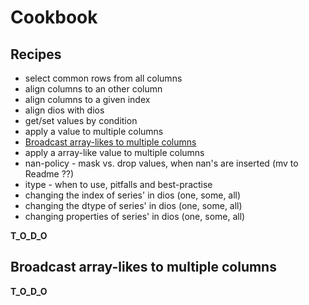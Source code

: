 <!--
SPDX-FileCopyrightText: 2021 Helmholtz-Zentrum für Umweltforschung GmbH - UFZ

SPDX-License-Identifier: GPL-3.0-or-later
-->

Cookbook
=========

Recipes
-------
- select common rows from all columns
- align columns to an other column
- align columns to a given index
- align dios with dios
- get/set values by condition
- apply a value to multiple columns
- [Broadcast array-likes to multiple columns](#broadcast-array-likes-to-multiple-columns)
- apply a array-like value to multiple columns
- nan-policy - mask vs. drop values, when nan's are inserted (mv to Readme ??)
- itype - when to use, pitfalls and best-practise
- changing the index of series' in dios (one, some, all)
- changing the dtype of series' in dios (one, some, all)
- changing properties of series' in dios (one, some, all)

**T_O_D_O**


Broadcast array-likes to multiple columns
-----------------------------------------
**T_O_D_O**
